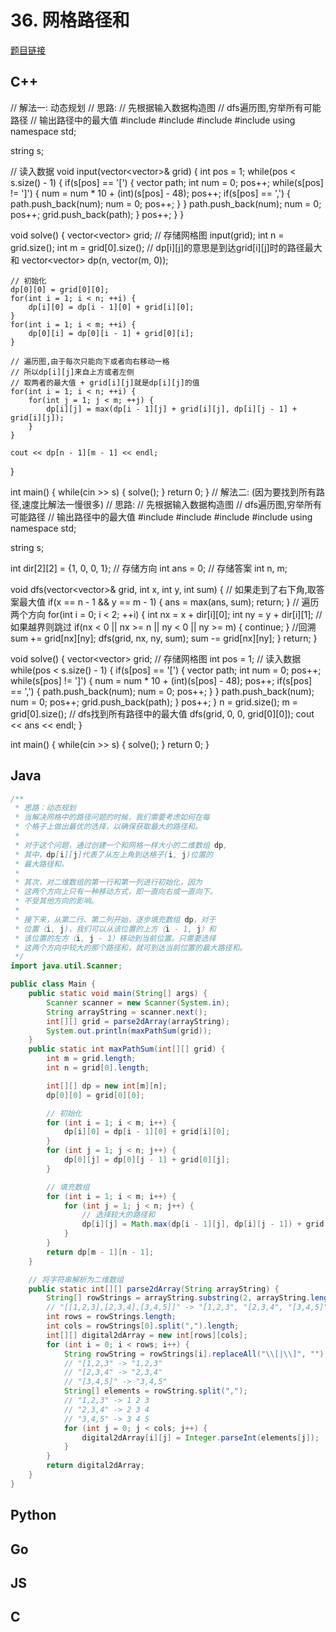 # 36. 网格路径和

[题目链接](https://kamacoder.com/problem.php?id=1036)

## C++
// 解法一: 动态规划
// 思路:
// 先根据输入数据构造图
// dfs遍历图,穷举所有可能路径
// 输出路径中的最大值
#include <iostream>
#include <vector>
#include <string>
#include <cmath>
using namespace std;

string s;

// 读入数据
void input(vector<vector<int>>& grid) {
    int pos = 1;
    while(pos < s.size() - 1) {
        if(s[pos] == '[') {
            vector<int> path;
            int num = 0;
            pos++;
            while(s[pos] != ']') {
                num = num * 10 + (int)(s[pos] - 48);
                pos++;
                if(s[pos] == ',') {
                    path.push_back(num);
                    num = 0;
                    pos++;
                }
            }
            path.push_back(num);
            num = 0;
            pos++;
            grid.push_back(path);
        }
        pos++;
    }
}

void solve() {
    vector<vector<int>> grid; // 存储网格图
    input(grid);
    int n = grid.size();
    int m = grid[0].size();
    // dp[i][j]的意思是到达grid[i][j]时的路径最大和
    vector<vector<int>> dp(n, vector<int>(m, 0));
    
    // 初始化
    dp[0][0] = grid[0][0];
    for(int i = 1; i < n; ++i) {
        dp[i][0] = dp[i - 1][0] + grid[i][0];
    }
    for(int i = 1; i < m; ++i) {
        dp[0][i] = dp[0][i - 1] + grid[0][i];
    }
    
    // 遍历图,由于每次只能向下或者向右移动一格
    // 所以dp[i][j]来自上方或者左侧
    // 取两者的最大值 + grid[i][j]就是dp[i][j]的值
    for(int i = 1; i < n; ++i) {
        for(int j = 1; j < m; ++j) {
            dp[i][j] = max(dp[i - 1][j] + grid[i][j], dp[i][j - 1] + grid[i][j]);
        }
    }
    
    cout << dp[n - 1][m - 1] << endl;
}


int main()
{
    while(cin >> s) {
        solve();
    }
    return 0;
}
// 解法二: (因为要找到所有路径,速度比解法一慢很多)
// 思路:
// 先根据输入数据构造图
// dfs遍历图,穷举所有可能路径
// 输出路径中的最大值
#include <iostream>
#include <vector>
#include <string>
#include <cmath>
using namespace std;

string s;

int dir[2][2] = {1, 0, 0, 1}; // 存储方向
int ans = 0; // 存储答案
int n, m; 

void dfs(vector<vector<int>>& grid, int x, int y, int sum) {
    // 如果走到了右下角,取答案最大值
    if(x == n - 1 && y == m - 1) {
        ans = max(ans, sum);
        return;
    }
    // 遍历两个方向
    for(int i = 0; i < 2; ++i) {
        int nx = x + dir[i][0];
        int ny = y + dir[i][1];
        // 如果越界则跳过
        if(nx < 0 || nx >= n || ny < 0 || ny >= m) {
            continue;
        }
        //回溯
        sum += grid[nx][ny];
        dfs(grid, nx, ny, sum);
        sum -= grid[nx][ny];
    }
    return;
}

void solve() {
    vector<vector<int>> grid; // 存储网格图
    int pos = 1;
    // 读入数据
    while(pos < s.size() - 1) {
        if(s[pos] == '[') {
            vector<int> path;
            int num = 0;
            pos++;
            while(s[pos] != ']') {
                num = num * 10 + (int)(s[pos] - 48);
                pos++;
                if(s[pos] == ',') {
                    path.push_back(num);
                    num = 0;
                    pos++;
                }
            }
            path.push_back(num);
            num = 0;
            pos++;
            grid.push_back(path);
        }
        pos++;
    }
    n = grid.size();
    m = grid[0].size();
    // dfs找到所有路径中的最大值
    dfs(grid, 0, 0, grid[0][0]);
    cout << ans << endl;
}


int main()
{
    while(cin >> s) {
        solve();
    }
    return 0;
}
## Java

```java
/**
 * 思路：动态规划
 * 当解决网格中的路径问题的时候，我们需要考虑如何在每
 * 个格子上做出最优的选择，以确保获取最大的路径和。
 * 
 * 对于这个问题，通过创建一个和网格一样大小的二维数组 dp,
 * 其中，dp[i][j]代表了从左上角到达格子(i, j)位置的
 * 最大路径和。
 * 
 * 其次，对二维数组的第一行和第一列进行初始化，因为
 * 这两个方向上只有一种移动方式，即一直向右或一直向下。
 * 不受其他方向的影响。
 * 
 * 接下来，从第二行、第二列开始，逐步填充数组 dp，对于
 * 位置（i, j)，我们可以从该位置的上方（i - 1, j）和
 * 该位置的左方（i, j - 1）移动到当前位置。只需要选择
 * 这两个方向中较大的那个路径和，就可到达当前位置的最大路径和。
 */
import java.util.Scanner;

public class Main {
    public static void main(String[] args) {
        Scanner scanner = new Scanner(System.in);
        String arrayString = scanner.next();
        int[][] grid = parse2dArray(arrayString);
        System.out.println(maxPathSum(grid));
    }
    public static int maxPathSum(int[][] grid) {
        int m = grid.length;
        int n = grid[0].length;

        int[][] dp = new int[m][n];
        dp[0][0] = grid[0][0];

        // 初始化
        for (int i = 1; i < m; i++) {
            dp[i][0] = dp[i - 1][0] + grid[i][0];
        }
        for (int j = 1; j < n; j++) {
            dp[0][j] = dp[0][j - 1] + grid[0][j];
        }

        // 填充数组
        for (int i = 1; i < m; i++) {
            for (int j = 1; j < n; j++) {
                // 选择较大的路径和
                dp[i][j] = Math.max(dp[i - 1][j], dp[i][j - 1]) + grid[i][j];
            }
        }
        return dp[m - 1][n - 1];
    }

    // 将字符串解析为二维数组
    public static int[][] parse2dArray(String arrayString) {
        String[] rowStrings = arrayString.substring(2, arrayString.length() - 2).split("],");
        // "[[1,2,3],[2,3,4],[3,4,5]]" -> "[1,2,3", "[2,3,4", "[3,4,5]"
        int rows = rowStrings.length;
        int cols = rowStrings[0].split(",").length;
        int[][] digital2dArray = new int[rows][cols];
        for (int i = 0; i < rows; i++) {
            String rowString = rowStrings[i].replaceAll("\\[|\\]", ""); // 去除所有中括号
            // "[1,2,3" -> "1,2,3"
            // "[2,3,4" -> "2,3,4"
            // "[3,4,5]" -> "3,4,5"
            String[] elements = rowString.split(",");
            // "1,2,3" -> 1 2 3
            // "2,3,4" -> 2 3 4
            // "3,4,5" -> 3 4 5
            for (int j = 0; j < cols; j++) {
                digital2dArray[i][j] = Integer.parseInt(elements[j]);
            }
        }
        return digital2dArray;
    }
}
```

## Python

## Go

## JS

## C
